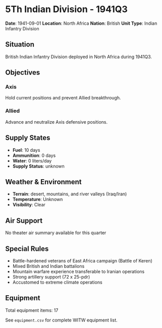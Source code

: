 # 5Th Indian Division - 1941Q3

**Date**: 1941-09-01
**Location**: North Africa
**Nation**: British
**Unit Type**: Indian Infantry Division

## Situation

British Indian Infantry Division deployed in North Africa during 1941Q3.

## Objectives

### Axis
Hold current positions and prevent Allied breakthrough.

### Allied
Advance and neutralize Axis defensive positions.

## Supply States

- **Fuel**: 10 days
- **Ammunition**: 0 days
- **Water**: 0 liters/day
- **Supply Status**: unknown

## Weather & Environment

- **Terrain**: desert, mountains, and river valleys (Iraq/Iran)
- **Temperature**: Unknown
- **Visibility**: Clear

## Air Support

No theater air summary available for this quarter

## Special Rules

- Battle-hardened veterans of East Africa campaign (Battle of Keren)
- Mixed British and Indian battalions
- Mountain warfare experience transferable to Iranian operations
- Strong artillery support (72 x 25-pdr)
- Accustomed to extreme climate operations

## Equipment

Total equipment items: 17

See `equipment.csv` for complete WITW equipment list.
